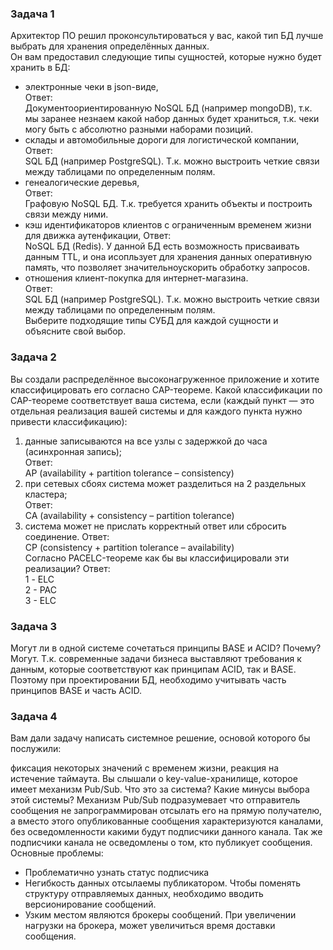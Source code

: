 ### Задача 1
Архитектор ПО решил проконсультироваться у вас, какой тип БД лучше выбрать для хранения определённых данных.  
Он вам предоставил следующие типы сущностей, которые нужно будет хранить в БД:  
* электронные чеки в json-виде,  
Ответ:  
Документоориентированную NoSQL БД (например mongoDB), т.к. мы заранее незнаем какой набор данных будет храниться, т.к. чеки могу быть с абсолютно разными наборами позиций.   
* склады и автомобильные дороги для логистической компании, 
Ответ:  
SQL БД (например PostgreSQL). Т.к. можно выстроить четкие связи между таблицами по определенным полям.  
* генеалогические деревья,  
Ответ:  
Графовую NoSQL БД. Т.к. требуется хранить объекты и построить связи между ними.  
* кэш идентификаторов клиентов с ограниченным временем жизни для движка аутенфикации,
Ответ:  
NoSQL БД (Redis). У данной БД есть возможность присваивать данным TTL, и она исопльзует для хранения данных оперативную память, что позволяет значительноускорить обработку запросов.  
* отношения клиент-покупка для интернет-магазина.  
Ответ:  
SQL БД (например PostgreSQL). Т.к. можно выстроить четкие связи между таблицами по определенным полям.  
Выберите подходящие типы СУБД для каждой сущности и объясните свой выбор.
  
### Задача 2
Вы создали распределённое высоконагруженное приложение и хотите классифицировать его согласно CAP-теореме. Какой классификации по CAP-теореме соответствует ваша система, если (каждый пункт — это отдельная реализация вашей системы и для каждого пункта нужно привести классификацию):  
1. данные записываются на все узлы с задержкой до часа (асинхронная запись);  
Ответ:  
AP (availability + partition tolerance – consistency)  
2. при сетевых сбоях система может разделиться на 2 раздельных кластера;  
Ответ:  
CA (availability + consistency – partition tolerance)  
3. система может не прислать корректный ответ или сбросить соединение.
Ответ:  
CP (consistency + partition tolerance – availability)  
Согласно PACELC-теореме как бы вы классифицировали эти реализации?
Ответ:  
1 - ELC  
2 - PAC  
3 - ELC
   
### Задача 3
Могут ли в одной системе сочетаться принципы BASE и ACID? Почему?  
Могут. Т.к. современные задачи бизнеса выставляют требования к данным, которые соответствуют как принципам ACID, так и BASE. Поэтому при проектировании БД, необходимо учитывать часть принципов BASE и часть ACID.  
  
### Задача 4
Вам дали задачу написать системное решение, основой которого бы послужили:

фиксация некоторых значений с временем жизни,
реакция на истечение таймаута.
Вы слышали о key-value-хранилище, которое имеет механизм Pub/Sub. Что это за система? Какие минусы выбора этой системы?
Механизм Pub/Sub подразумевает что отправитель сообщения не запрограммирован отсылать его на прямую получателю, а вместо этого опубликованные сообщения характеризуются каналами, без осведомленности какими будут подписчики данного канала. Так же подписчики канала не осведомлены о том, кто публикует сообщения.
Основные проблемы:  
* Проблематично узнать статус подписчика
* Негибкость данных отсылаемы публикатором. Чтобы поменять структуру отправляемых данных, необходимо вводить версионирование сообщений. 
* Узким местом являются брокеры сообщений. При увеличении нагрузки на брокера, может увеличиться время доставки сообщения.
